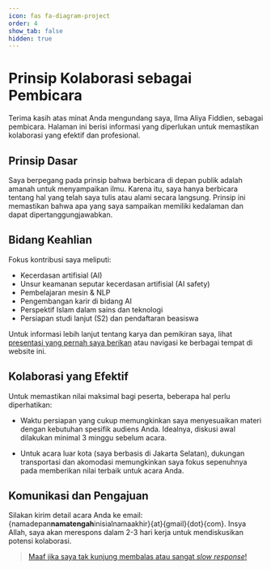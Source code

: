 ```yaml
---
icon: fas fa-diagram-project
order: 4
show_tab: false
hidden: true
---
```


# Prinsip Kolaborasi sebagai Pembicara

Terima kasih atas minat Anda mengundang saya, Ilma Aliya Fiddien, sebagai pembicara. Halaman ini berisi informasi yang diperlukan untuk memastikan kolaborasi yang efektif dan profesional.

## Prinsip Dasar

Saya berpegang pada prinsip bahwa berbicara di depan publik adalah amanah untuk menyampaikan ilmu. Karena itu, saya hanya berbicara tentang hal yang telah saya tulis atau alami secara langsung. Prinsip ini memastikan bahwa apa yang saya sampaikan memiliki kedalaman dan dapat dipertanggungjawabkan.

## Bidang Keahlian

Fokus kontribusi saya meliputi:
- Kecerdasan artifisial (AI)
- Unsur keamanan seputar kecerdasan artifisial (AI safety)
- Pembelajaran mesin & NLP
- Pengembangan karir di bidang AI
- Perspektif Islam dalam sains dan teknologi
- Persiapan studi lanjut (S2) dan pendaftaran beasiswa

Untuk informasi lebih lanjut tentang karya dan pemikiran saya, lihat [presentasi yang pernah saya berikan](https://fiddien.com/slides/) atau navigasi ke berbagai tempat di website ini.

## Kolaborasi yang Efektif

Untuk memastikan nilai maksimal bagi peserta, beberapa hal perlu diperhatikan:

- Waktu persiapan yang cukup memungkinkan saya menyesuaikan materi dengan kebutuhan spesifik audiens Anda. Idealnya, diskusi awal dilakukan minimal 3 minggu sebelum acara.

- Untuk acara luar kota (saya berbasis di Jakarta Selatan), dukungan transportasi dan akomodasi memungkinkan saya fokus sepenuhnya pada memberikan nilai terbaik untuk acara Anda.

## Komunikasi dan Pengajuan

Silakan kirim detail acara Anda ke email: {namadepan**namatengah**inisialnamaakhir}{at}{gmail}{dot}{com}. Insya Allah, saya akan merespons dalam 2-3 hari kerja untuk mendiskusikan potensi kolaborasi.

> [Maaf jika saya tak kunjung membalas atau sangat *slow response*!](https://fiddien.com/hi/)
